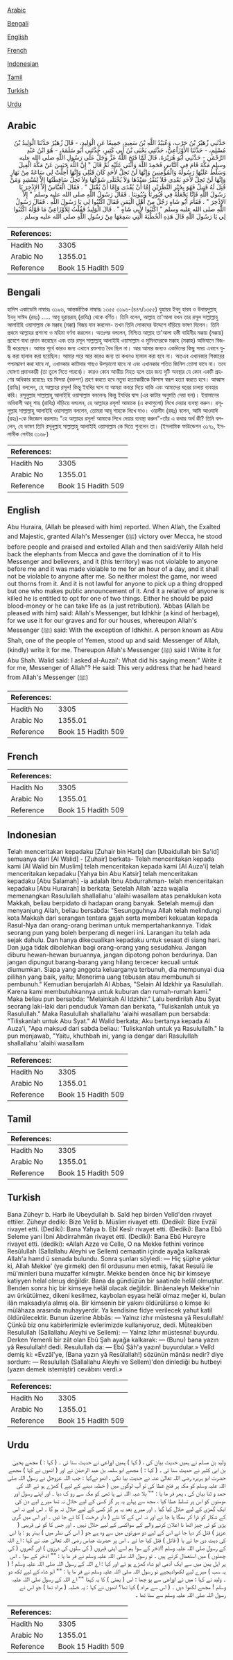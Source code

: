 [Arabic](#arabic)

[Bengali](#bengali)

[English](#english)

[French](#french)

[Indonesian](#indonesian)

[Tamil](#tamil)

[Turkish](#turkish)

[Urdu](#urdu)

## Arabic


<div dir="rtl" lang="ar" style={{fontSize:'larger',backgroundColor:'#f8f9fa',padding:20}}>
حَدَّثَنِي زُهَيْرُ بْنُ حَرْبٍ، وَعُبَيْدُ اللَّهِ بْنُ سَعِيدٍ، جَمِيعًا عَنِ الْوَلِيدِ، - قَالَ زُهَيْرٌ حَدَّثَنَا الْوَلِيدُ بْنُ مُسْلِمٍ، - حَدَّثَنَا الأَوْزَاعِيُّ، حَدَّثَنِي يَحْيَى بْنُ أَبِي كَثِيرٍ، حَدَّثَنِي أَبُو سَلَمَةَ، - هُوَ ابْنُ عَبْدِ الرَّحْمَنِ - حَدَّثَنِي أَبُو هُرَيْرَةَ، قَالَ لَمَّا فَتَحَ اللَّهُ عَزَّ وَجَلَّ عَلَى رَسُولِ اللَّهِ صلى الله عليه وسلم مَكَّةَ قَامَ فِي النَّاسِ فَحَمِدَ اللَّهَ وَأَثْنَى عَلَيْهِ ثُمَّ قَالَ ‏"‏ إِنَّ اللَّهَ حَبَسَ عَنْ مَكَّةَ الْفِيلَ وَسَلَّطَ عَلَيْهَا رَسُولَهُ وَالْمُؤْمِنِينَ وَإِنَّهَا لَنْ تَحِلَّ لأَحَدٍ كَانَ قَبْلِي وَإِنَّهَا أُحِلَّتْ لِي سَاعَةً مِنْ نَهَارٍ وَإِنَّهَا لَنْ تَحِلَّ لأَحَدٍ بَعْدِي فَلاَ يُنَفَّرُ صَيْدُهَا وَلاَ يُخْتَلَى شَوْكُهَا وَلاَ تَحِلُّ سَاقِطَتُهَا إِلاَّ لِمُنْشِدٍ وَمَنْ قُتِلَ لَهُ قَتِيلٌ فَهُوَ بِخَيْرِ النَّظَرَيْنِ إِمَّا أَنْ يُفْدَى وَإِمَّا أَنْ يُقْتَلَ ‏"‏ ‏.‏ فَقَالَ الْعَبَّاسُ إِلاَّ الإِذْخِرَ يَا رَسُولَ اللَّهِ فَإِنَّا نَجْعَلُهُ فِي قُبُورِنَا وَبُيُوتِنَا ‏.‏ فَقَالَ رَسُولُ اللَّهِ صلى الله عليه وسلم ‏"‏ إِلاَّ الإِذْخِرَ ‏"‏ ‏.‏ فَقَامَ أَبُو شَاهٍ رَجُلٌ مِنْ أَهْلِ الْيَمَنِ فَقَالَ اكْتُبُوا لِي يَا رَسُولَ اللَّهِ ‏.‏ فَقَالَ رَسُولُ اللَّهِ صلى الله عليه وسلم ‏"‏ اكْتُبُوا لأَبِي شَاهٍ ‏"‏ ‏.‏ قَالَ الْوَلِيدُ فَقُلْتُ لِلأَوْزَاعِيِّ مَا قَوْلُهُ اكْتُبُوا لِي يَا رَسُولَ اللَّهِ قَالَ هَذِهِ الْخُطْبَةَ الَّتِي سَمِعَهَا مِنْ رَسُولِ اللَّهِ صلى الله عليه وسلم ‏.‏
</div>
<div style={{backgroundColor:'#f8f9fa',padding:20, marginBottom: 10}}><table> <thead> <tr> <th>References:</th> <th></th> </tr> </thead> <tbody><tr><td>Hadith No</td><td>3305</td></tr><tr><td>Arabic No</td><td>1355.01</td></tr><tr><td>Reference</td><td>Book 15 Hadith 509</td></tr></tbody></table></div>

## Bengali


<div dir="ltr" lang="bn" style={{fontSize:'larger',backgroundColor:'#f8f9fa',padding:20}}>
হাদিস একাডেমি নাম্বারঃ ৩১৯৬, আন্তর্জাতিক নাম্বারঃ ১৩৫৫ ৩১৯৬-(৪৪৭/১৩৫৫) যুহায়র ইবনু হারব ও উবায়দুল্লাহ্ ইবনু সাঈদ (রহঃ) ..... আবূ হুরায়রাহ্ (রাযিঃ) থেকে বর্ণিত। তিনি বলেন, আল্লাহ তা'আলা যখন তার রসূল সাল্লাল্লাহু আলাইহি ওয়াসাল্লাম কে মক্কাহ (মক্কা) বিজয় দান করলেন- তখন তিনি লোকদের উদ্দেশে দাঁড়িয়ে ভাষণ দিলেন। তিনি প্রথমে আল্লাহর প্রশংসা ও মহিমা বর্ণনা করলেন। অতঃপর বললেন, নিশ্চিত আল্লাহ তা'আলা হস্তী বাহিনীর মক্কায় (মক্কায়) প্রবেশে বাধা প্রদান করেছেন এবং তার রসূল সাল্লাল্লাহু আলাইহি ওয়াসাল্লাম ও মুমিনদেরকে মক্কাহ (মক্কাহ) অভিযানে বিজয়ী করেছেন। আমার পূর্বে কারও জন্য এখানে রক্তপাত বৈধ ছিল না। আর আমার জন্যও একদিনের কিছু সময় এখানে যুদ্ধ করা হালাল করা হয়েছিল। আমার পরে আর কারও জন্য তা কখনও হালাল করা হবে না। অতএব এখানকার শিকারের পশ্চাদ্ধাবণ করা যাবে না, এখানকার কাটাদার গাছও উপড়ানো যাবে না এবং এখানকার পতিত জিনিস তোলা যাবে না। তবে ঘোষণা প্রদানকারী (তা তুলে নিতে পারবে)। কারও কোন আত্মীয় নিহত হলে তার জন্য দুটি অবস্থার যে কোন একটি গ্রহণের অধিকার রয়েছেঃ হয় ফিদয়া (রক্তপণ) গ্রহণ করতে হবে নতুবা হত্যাকারীকে কিসাস স্বরূপ হত্যা করতে হবে। আব্বাস (রাযিঃ) বললেন, হে আল্লাহর রসূল! কিন্তু ইযখির ঘাস যা আমরা কবরে দিয়ে থাকি এবং আমাদের ঘরের চালায় ব্যবহার করি। রসূলুল্লাহ সাল্লাল্লাহু আলাইহি ওয়াসাল্লাম বললেনঃ কিন্তু ইযখির ঘাস (এর কাটার অনুমতি দেয়া হল)। ইয়ামানের অধিবাসী আবূ শাহ (রাযিঃ) দাঁড়িয়ে বললেন, হে আল্লাহর রসূল! আমাকে (এ কথাগুলো) লিখে দেয়ার ব্যবস্থা করুন। রসূলুল্লাহ সাল্লাল্লাহু আলাইহি ওয়াসাল্লাম বললেন, তোমরা আবূ শাহকে লিখে দাও। ওয়ালীদ (রহঃ) বলেন, আমি আওযাঈ (রহঃ)-কে জিজ্ঞেস করলামঃ "হে আল্লাহর রসূল! আমাকে লিখে দেয়ার ব্যবস্থা করুন"-তাঁর এ কথার অর্থ কী? তিনি বললেন, যে ভাষণ তিনি রসূলুল্লাহ সাল্লাল্লাহু আলাইহি ওয়াসাল্লাম কে দিতে শুনলেন তা। (ইসলামিক ফাউন্ডেশন ৩১৭১, ইসলামীক সেন্টার ৩১৬৮)
</div>
<div style={{backgroundColor:'#f8f9fa',padding:20, marginBottom: 10}}><table> <thead> <tr> <th>References:</th> <th></th> </tr> </thead> <tbody><tr><td>Hadith No</td><td>3305</td></tr><tr><td>Arabic No</td><td>1355.01</td></tr><tr><td>Reference</td><td>Book 15 Hadith 509</td></tr></tbody></table></div>

## English


<div dir="ltr" lang="en" style={{fontSize:'larger',backgroundColor:'#f8f9fa',padding:20}}>
Abu Huraira, (Allah be pleased with him) reported. When Allah, the Exalted and Majestic, granted Allah's Messenger (ﷺ) victory over Mecca, he stood before people and praised and extolled Allah and then said:Verily Allah held back the elephants from Mecca and gave the domination of it to His Messenger and believers, and it (this territory) was not violable to anyone before me and it was made violable to me for an hour of a day, and it shall not be violable to anyone after me. So neither molest the game, nor weed out thorns from it. And it is not lawful for anyone to pick up a thing dropped but one who makes public announcement of it. And it a relative of anyone is killed he is entitled to opt for one of two things. Either he should be paid blood-money or he can take life as (a just retribution). 'Abbas (Allah be pleased with him) said: Allah's Messenger, but Idhkhir (a kind of herbage), for we use it for our graves and for our houses, whereupon Allah's Messenger (ﷺ) said: With the exception of Idhkhir. A person known as Abu Shah, one of the people of Yemen, stood up and said: Messenger of Allah, (kindly) write it for me. Thereupon Allah's Messenger (ﷺ) said I Write it for Abu Shah. Walid said: I asked al-Auzai': What did his saying mean:" Write it for me, Messenger of Allah"? He said: This very address that he had heard from Allah's Messenger (ﷺ)
</div>
<div style={{backgroundColor:'#f8f9fa',padding:20, marginBottom: 10}}><table> <thead> <tr> <th>References:</th> <th></th> </tr> </thead> <tbody><tr><td>Hadith No</td><td>3305</td></tr><tr><td>Arabic No</td><td>1355.01</td></tr><tr><td>Reference</td><td>Book 15 Hadith 509</td></tr></tbody></table></div>

## French


<div dir="ltr" lang="fr" style={{fontSize:'larger',backgroundColor:'#f8f9fa',padding:20}}>

</div>
<div style={{backgroundColor:'#f8f9fa',padding:20, marginBottom: 10}}><table> <thead> <tr> <th>References:</th> <th></th> </tr> </thead> <tbody><tr><td>Hadith No</td><td>3305</td></tr><tr><td>Arabic No</td><td>1355.01</td></tr><tr><td>Reference</td><td>Book 15 Hadith 509</td></tr></tbody></table></div>

## Indonesian


<div dir="ltr" lang="id" style={{fontSize:'larger',backgroundColor:'#f8f9fa',padding:20}}>
Telah menceritakan kepadaku [Zuhair bin Harb] dan [Ubaidullah bin Sa'id] semuanya dari [Al Walid] - [Zuhair] berkata- Telah menceritakan kepada kami [Al Walid bin Muslim] telah menceritakan kepada kami [Al Auza'i] telah menceritakan kepadaku [Yahya bin Abu Katsir] telah menceritakan kepadaku [Abu Salamah] -ia adalah Ibnu Abdurrahman- telah menceritakan kepadaku [Abu Hurairah] ia berkata; Setelah Allah 'azza wajalla memenangkan Rasulullah shallallahu 'alaihi wasallam atas penaklukan kota Makkah, beliau berpidato di hadapan orang banyak. Setelah memuji dan menyanjung Allah, beliau bersabda: "Sesungguhnya Allah telah melindungi kota Makkah dari serangan tentara gajah serta memberi kekuatan kepada Rasul-Nya dan orang-orang beriman untuk mempertahankannya. Tidak seorang pun yang boleh berperang di negeri ini. Larangan itu telah ada sejak dahulu. Dan hanya dikecualikan kepadaku untuk sesaat di siang hari. Dan juga tidak dibolehkan bagi orang-orang yang sesudahku. Jangan diburu hewan-hewan buruannya, jangan dipotong pohon berdurinya. Dan jangan dipungut barang-barang yang hilang tercecer kecuali untuk diumumkan. Siapa yang anggota keluarganya terbunuh, dia mempunyai dua pilihan yang baik, yaitu; Menerima uang tebusan atau membunuh si pembunuh." Kemudian berujarlah Al Abbas, "Selain Al Idzkhir ya Rasulullah. Karena kami membutuhkannya untuk kuburan dan rumah-rumah kami." Maka beliau pun bersabda: "Melainkah Al Idzkhir." Lalu berdirilah Abu Syat seorang laki-laki dari penduduk Yaman dan berkata, "Tuliskanlah untuk ya Rasulullah." Maka Rasulullah shallallahu 'alaihi wasallam pun bersabda: "Tiliskanlah untuk Abu Syat." Al Walid berkata; Aku bertanya kepada Al Auza'i, "Apa maksud dari sabda beliau: 'Tuliskanlah untuk ya Rasulullalh." Ia pun menjawab, "Yaitu, khuthbah ini, yang ia dengar dari Rasulullah shallallahu 'alaihi wasallam
</div>
<div style={{backgroundColor:'#f8f9fa',padding:20, marginBottom: 10}}><table> <thead> <tr> <th>References:</th> <th></th> </tr> </thead> <tbody><tr><td>Hadith No</td><td>3305</td></tr><tr><td>Arabic No</td><td>1355.01</td></tr><tr><td>Reference</td><td>Book 15 Hadith 509</td></tr></tbody></table></div>

## Tamil


<div dir="ltr" lang="ta" style={{fontSize:'larger',backgroundColor:'#f8f9fa',padding:20}}>

</div>
<div style={{backgroundColor:'#f8f9fa',padding:20, marginBottom: 10}}><table> <thead> <tr> <th>References:</th> <th></th> </tr> </thead> <tbody><tr><td>Hadith No</td><td>3305</td></tr><tr><td>Arabic No</td><td>1355.01</td></tr><tr><td>Reference</td><td>Book 15 Hadith 509</td></tr></tbody></table></div>

## Turkish


<div dir="ltr" lang="tr" style={{fontSize:'larger',backgroundColor:'#f8f9fa',padding:20}}>
Bana Züheyr b. Harb ile Ubeydullah b. Saîd hep birden Velîd'den rivayet ettiler. Züheyr dediki: Bize Velîd b. Müslim rivayet etti. (Dediki): Bize Evzâî rivayet etti. (Dediki): Bana Yahya b. Ebî Kesîr rivayet etti. (Dediki): Bana Ebû Seleme yani İbni Abdirrahmân rivayet etti. (Dediki): Bana Ebû Hureyre rivayet etti. (dediki): «Allah Azze ve Celle, O na Mekke fethini verince Resûlullah (Sallallahu Aleyhi ve Sellem) cemaatin içinde ayağa kalkarak Allah'a hamd ü senada bulundu. Sonra şunları söyledi: — Hiç şüphe yoktur ki, Allah Mekke' (ye girmek) den fil ordusunu men etmiş, fakat Resulü ile mü'minleri buna muzaffer kılmıştır. Mekke benden önce hiç bir kimseye katiyyen helal olmuş değildir. Bana da gündüzün bir saatinde helâl olmuştur. Benden sonra hiç bir kimseye helâl olacak değildir. Binâenaleyh Mekke'nin avı ürkütülmez, dikeni kesilmez, kaybolan eşyası helâl olmaz meğer ki, bulan ilân maksadıyla almış ola. Bir kimsenin bir yakını öldürülürse o kimse iki mülâhaza arasında muhayyerdir. Ya kendisine fidye verilecek yahut katil öldürülecektir. Bunun üzerine Abbâs: — Yalnız izhır müstesna yâ Resulullah! Çünkü biz onu kabirlerimizle evlerimizde kullanıyoruz, dedi. Müteakiben Resulullah (Sallallahu Aleyhi ve Sellem): — Yalnız îzhır müstesna! buyurdu. Derken Yemenli bir zât olan Ebû Şah ayağa kalkarak: — (Bunu) bana yazın yâ Resulullah! dedi. Resulullah da: — Ebû Şâh'a yazın! buyurdular.» Velîd demiş ki: «Evzâî'ye, (Bana yazın yâ Resûlallah!) sözünün mânâsı nedir? diye sordum: — Resulullah (Sallallahu Aleyhi ve Sellem)'den dinlediği bu hutbeyi (yazın demek istemiştir) cevâbını verdi.»
</div>
<div style={{backgroundColor:'#f8f9fa',padding:20, marginBottom: 10}}><table> <thead> <tr> <th>References:</th> <th></th> </tr> </thead> <tbody><tr><td>Hadith No</td><td>3305</td></tr><tr><td>Arabic No</td><td>1355.01</td></tr><tr><td>Reference</td><td>Book 15 Hadith 509</td></tr></tbody></table></div>

## Urdu


<div dir="rtl" lang="ur" style={{fontSize:'larger',backgroundColor:'#f8f9fa',padding:20}}>
ولید بن مسلم نے ہمیں حدیث بیان کی ، ( کہا ) ہمیں اوزاعی نے حدیث سنا ئی ۔ ( کہا : ) مجھے یحییٰ بن ابی کثیر نے حدیث سنا ئی ۔ ( کہا : ) مجھے ابو سلمہ بن عبد الرحمٰن نے اور ( انھوں نے کہا ) مجھے حضرت ابو ہریرہ رضی اللہ تعالیٰ عنہ نے حدیث بیا نکی ، انھو نےکہا : جب اللہ عزوجل نے رسول اللہ صلی اللہ علیہ وسلم کو مکہ پر فتح عطا کی تو آپ لوگوں میں ( خطبہ دینے کے لیے ) کھڑے ہو ئے اللہ کی حمد و ثنا بیان کی ، پھر فر ما یا : "" بلا شبہ اللہ نے ہا تھی کو مکہ سے رو ک دیا ۔ اور اپنے رسول اور مومنوں کو اس پر تسلط عطا کیا ، مجھ سے پہلے یہ ہر گز کسی کے لیے حلال نہ تھا میرے لیے دن کی ایک گھڑی کے لیے حلال کیا گیا ۔ اور میرے بعد یہ ہر گز کسی کے لیے حلال نہ ہو گا ۔ اس لیے نہ اس کے شکار کو ڈرا کر بھگا یا جا ئے اور نہ اس کے کا نٹے ( دار درخت ) کا ٹے جا ئیں ۔ اور اس میں گری پڑی کو ئی چیز اٹھا نا اعلان کرنے والے کے سواکسی کے لیے حلال نہیں ۔ اور جس کا کو ئی قریبی ( عزیز ) قتل کر دیا جا ئے اس کے لیے دو صورتوں میں سے وہ ہے جو ( اس کی نظر میں ) بہتر ہو : یا اس کی دیت دی جا ئے یا ( قاتل ) قتل کیا جا ئے ۔ اس پر حضرت عباس رضی اللہ تعالیٰ عنہ نے کہا : اے اللہ کے رسول صلی اللہ علیہ وسلم !اذخر کے سوا ہم اسے اپنی قبروں ( کی سلوں کی درزوں ) اور گھروں ( کی چھتوں ) میں استعمال کرتے ہیں ۔ تو رسول اللہ صلی اللہ علیہ وسلم نے فر ما یا : "" اذخر کے سوا ۔ اس پر اہل یمن میں سے ایک آدمی ابو شاہ کھڑے ہو ئے اور کہا : اے اللہ کے رسول اللہ صلی اللہ علیہ وسلم ! ( یہ سب ) میرے لیے لکھوادیجیے تو رسول اللہ صلی اللہ علیہ وسلم نے فر ما یا : "" ابو شاہ کے لیے لکھ دو ۔ ولید نے کہا : میں نے اوزاعی سے پو چھا : اس ( یمنی ) کا یہ کہنا "" اے اللہ کے رسول صلی اللہ علیہ وسلم ! مجھے لکھوا دیں ۔ ( اس سے مراد ) کیا تھا؟ انھوں نے کہا : یہ خطبہ ( مراد تھا ) جو اس نے رسول اللہ صلی اللہ علیہ وسلم سے سنا تھا ۔
</div>
<div style={{backgroundColor:'#f8f9fa',padding:20, marginBottom: 10}}><table> <thead> <tr> <th>References:</th> <th></th> </tr> </thead> <tbody><tr><td>Hadith No</td><td>3305</td></tr><tr><td>Arabic No</td><td>1355.01</td></tr><tr><td>Reference</td><td>Book 15 Hadith 509</td></tr></tbody></table></div>